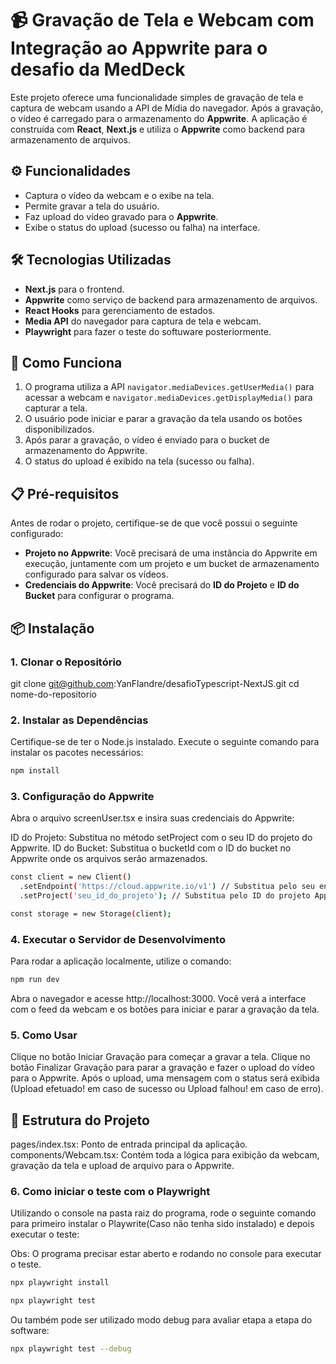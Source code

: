 # 📹 Gravação de Tela e Webcam com Integração ao Appwrite para o desafio da MedDeck

Este projeto oferece uma funcionalidade simples de gravação de tela e captura de webcam usando a API de Mídia do navegador. Após a gravação, o vídeo é carregado para o armazenamento do **Appwrite**. A aplicação é construída com **React**, **Next.js** e utiliza o **Appwrite** como backend para armazenamento de arquivos.

## ⚙️ Funcionalidades

- Captura o vídeo da webcam e o exibe na tela.
- Permite gravar a tela do usuário.
- Faz upload do vídeo gravado para o **Appwrite**.
- Exibe o status do upload (sucesso ou falha) na interface.

## 🛠️ Tecnologias Utilizadas

- **Next.js** para o frontend.
- **Appwrite** como serviço de backend para armazenamento de arquivos.
- **React Hooks** para gerenciamento de estados.
- **Media API** do navegador para captura de tela e webcam.
- **Playwright** para fazer o teste do softuware posteriormente.

## 🚀 Como Funciona

1. O programa utiliza a API `navigator.mediaDevices.getUserMedia()` para acessar a webcam e `navigator.mediaDevices.getDisplayMedia()` para capturar a tela.
2. O usuário pode iniciar e parar a gravação da tela usando os botões disponibilizados.
3. Após parar a gravação, o vídeo é enviado para o bucket de armazenamento do Appwrite.
4. O status do upload é exibido na tela (sucesso ou falha).

## 📋 Pré-requisitos

Antes de rodar o projeto, certifique-se de que você possui o seguinte configurado:

- **Projeto no Appwrite**: Você precisará de uma instância do Appwrite em execução, juntamente com um projeto e um bucket de armazenamento configurado para salvar os vídeos.
- **Credenciais do Appwrite**: Você precisará do **ID do Projeto** e **ID do Bucket** para configurar o programa.

## 📦 Instalação

### 1. Clonar o Repositório

git clone git@github.com:YanFlandre/desafioTypescript-NextJS.git
cd nome-do-repositorio

### 2. Instalar as Dependências

Certifique-se de ter o Node.js instalado. Execute o seguinte comando para instalar os pacotes necessários:

```bash
npm install
```

### 3. Configuração do Appwrite

Abra o arquivo screenUser.tsx e insira suas credenciais do Appwrite:

ID do Projeto: Substitua no método setProject com o seu ID do projeto do Appwrite.
ID do Bucket: Substitua o bucketId com o ID do bucket no Appwrite onde os arquivos serão armazenados.

```bash
const client = new Client()
  .setEndpoint('https://cloud.appwrite.io/v1') // Substitua pelo seu endpoint Appwrite
  .setProject('seu_id_do_projeto'); // Substitua pelo ID do projeto Appwrite

const storage = new Storage(client);
```

### 4. Executar o Servidor de Desenvolvimento

Para rodar a aplicação localmente, utilize o comando:

```bash
npm run dev
```

Abra o navegador e acesse http://localhost:3000. Você verá a interface com o feed da webcam e os botões para iniciar e parar a gravação da tela.

### 5. Como Usar

Clique no botão Iniciar Gravação para começar a gravar a tela.
Clique no botão Finalizar Gravação para parar a gravação e fazer o upload do vídeo para o Appwrite.
Após o upload, uma mensagem com o status será exibida (Upload efetuado! em caso de sucesso ou Upload falhou! em caso de erro).

## 📁 Estrutura do Projeto

pages/index.tsx: Ponto de entrada principal da aplicação.
components/Webcam.tsx: Contém toda a lógica para exibição da webcam, gravação da tela e upload de arquivo para o Appwrite.

### 6. Como iniciar o teste com o Playwright

Utilizando o console na pasta raiz do programa, rode o seguinte comando para primeiro instalar o Playwrite(Caso não tenha sido instalado) e depois executar o teste:

Obs: O programa precisar estar aberto e rodando no console para executar o teste.

```bash
npx playwright install

```

```bash
npx playwright test
```

Ou também pode ser utilizado modo debug para avaliar etapa a etapa do software:

```bash
npx playwright test --debug
```
